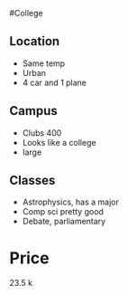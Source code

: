 #College

## Location

- Same temp
- Urban
- 4 car and 1 plane

## Campus

- Clubs 400
- Looks like a college
- large
## Classes

- Astrophysics, has a major
- Comp sci pretty good
- Debate, parliamentary
# Price

23.5 k